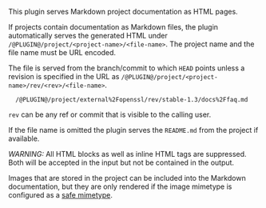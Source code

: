 This plugin serves Markdown project documentation as HTML pages.

If projects contain documentation as Markdown files, the plugin
automatically serves the generated HTML under
`/@PLUGIN@/project/<project-name>/<file-name>`. The project name and
the file name must be URL encoded.

The file is served from the branch/commit to which `HEAD` points unless
a revision is specified in the URL as
`/@PLUGIN@/project/<project-name>/rev/<rev>/<file-name>`.

```
  /@PLUGIN@/project/external%2Fopenssl/rev/stable-1.3/docs%2Ffaq.md
```

`rev` can be any ref or commit that is visible to the calling user.

If the file name is omitted the plugin serves the `README.md` from the
project if available.

*WARNING:* All HTML blocks as well as inline HTML tags are suppressed.
Both will be accepted in the input but not be contained in the output.

Images that are stored in the project can be included into the Markdown
documentation, but they are only rendered if the image mimetype is
configured as a
[safe mimetype](../../../Documentation/config-gerrit.html#mimetype).
